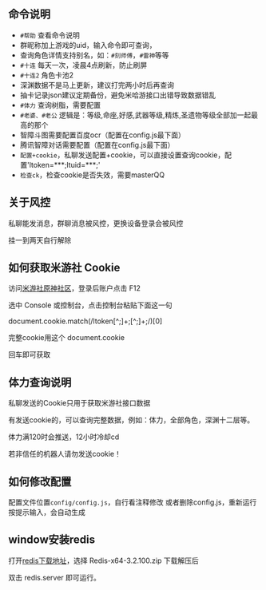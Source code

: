 ## 命令说明

* `#帮助` 查看命令说明
* 群昵称加上游戏的uid，输入命令即可查询，
* 查询角色详情支持别名，如：`#刻师傅`，`#雷神`等等
* `#十连` 每天一次，凌晨4点刷新，防止刷屏
* `#十连2` 角色卡池2
* 深渊数据不是马上更新，建议打完两小时后再查询
* 抽卡记录json建议定期备份，避免米哈游接口出错导致数据错乱
* `#体力` 查询树脂，需要配置
* `#老婆、#老公` 逻辑是：等级,命座,好感,武器等级,精炼,圣遗物等级全部加一起最高的那个
* 智障斗图需要配置百度ocr（配置在config.js最下面）
* 腾讯智障对话需要配置（配置在config.js最下面）
* `配置+cookie`，私聊发送配置+cookie，可以直接设置查询cookie，配置'ltoken=\*\*\*;ltuid=***;'
* `检查ck`，检查cookie是否失效，需要masterQQ

## 关于风控

私聊能发消息，群聊消息被风控，更换设备登录会被风控

挂一到两天自行解除

## 如何获取米游社 Cookie
访问[米游社原神社区](https://bbs.mihoyo.com/ys/)，登录后账户点击 F12 

选中 Console 或控制台，点击控制台粘贴下面这一句

document.cookie.match(/ltoken[^;]+;[^;]+;/)[0] 

完整cookie用这个 document.cookie

回车即可获取

## 体力查询说明
私聊发送的Cookie只用于获取米游社接口数据

有发送cookie的，可以查询完整数据，例如：体力，全部角色，深渊十二层等。

体力满120时会推送，12小时冷却cd

若非信任的机器人请勿发送cookie！

## 如何修改配置
配置文件位置`config/config.js`，自行看注释修改
或者删除config.js，重新运行按提示输入，会自动生成


## window安装redis

打开[redis下载地址](https://github.com/microsoftarchive/redis/releases/tag/win-3.2.100)，选择 Redis-x64-3.2.100.zip 下载解压后

双击 redis.server 即可运行。